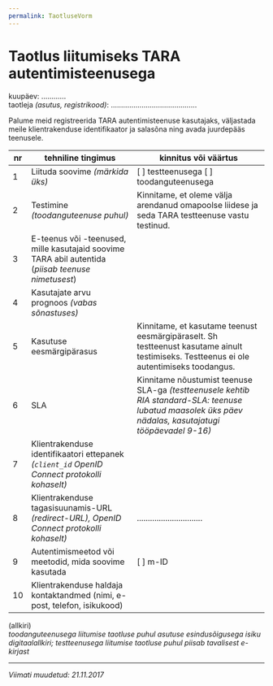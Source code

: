 ```yaml
---
permalink: TaotluseVorm
---
```


# Taotlus liitumiseks TARA autentimisteenusega

kuupäev: ............<br>
taotleja _(asutus, registrikood)_: ..........................................

Palume meid registreerida TARA autentimisteenuse kasutajaks, väljastada meile klientrakenduse identifikaator ja salasõna ning avada juurdepääs teenusele.

| nr | tehniline tingimus  |  kinnitus või väärtus  |
|----|----------------------------------------------------|-------------------------|
| 1  | Liituda soovime _(märkida üks)_ | [ ] testteenusega [ ] toodanguteenusega |
| 2  | Testimine _(toodanguteenuse puhul)_  | Kinnitame, et oleme välja arendanud omapoolse liidese ja seda TARA testteenuse vastu testinud. |
| 3  | E-teenus või -teenused, mille kasutajaid soovime TARA abil autentida (_piisab teenuse nimetusest_) | |
| 4  | Kasutajate arvu prognoos _(vabas sõnastuses)_ | |
| 5  | Kasutuse eesmärgipärasus | Kinnitame, et kasutame teenust eesmärgipäraselt. Sh testteenust kasutame ainult testimiseks. Testteenus ei ole autentimiseks toodangus. |
| 6  | SLA | Kinnitame nõustumist teenuse SLA-ga _(testteenusele kehtib RIA standard-SLA: teenuse lubatud maasolek üks päev nädalas, kasutajatugi tööpäevadel 9-16)_ |
| 7  | Klientrakenduse identifikaatori ettepanek _(`client_id` OpenID Connect protokolli kohaselt)_ |  |
| 8  | Klientrakenduse tagasisuunamis-URL _(redirect-URL), OpenID Connect protokolli kohaselt)_ |  .............................. |
| 9  | Autentimismeetod või meetodid, mida soovime kasutada | [ ] m-ID |
| 10  | Klientrakenduse haldaja kontaktandmed (nimi, e-post, telefon, isikukood) |  |

(allkiri)<br>
_toodanguteenusega liitumise taotluse puhul asutuse esindusõigusega isiku digitaalallkiri; testteenusega liitumise taotluse puhul piisab tavalisest e-kirjast_

----

_Viimati muudetud: 21.11.2017_
